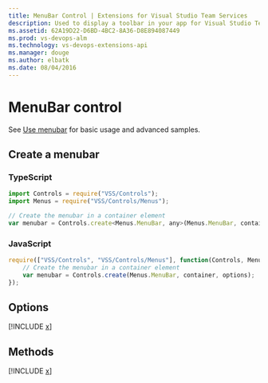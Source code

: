 ```yaml
---
title: MenuBar Control | Extensions for Visual Studio Team Services
description: Used to display a toolbar in your app for Visual Studio Team Services.
ms.assetid: 62A19D22-D6BD-4BC2-8A36-D8E894087449
ms.prod: vs-devops-alm
ms.technology: vs-devops-extensions-api
ms.manager: douge
ms.author: elbatk
ms.date: 08/04/2016
---
```


# MenuBar control

See [Use menubar](../../../develop/ui-controls/menubaro.md) for basic usage and advanced samples.

## Create a menubar

### TypeScript
``` javascript
import Controls = require("VSS/Controls");
import Menus = require("VSS/Controls/Menus");

// Create the menubar in a container element
var menubar = Controls.create<Menus.MenuBar, any>(Menus.MenuBar, container, options);
```

### JavaScript
``` javascript
require(["VSS/Controls", "VSS/Controls/Menus"], function(Controls, MenuBar) {
    // Create the menubar in a container element
    var menubar = Controls.create(Menus.MenuBar, container, options);
});
```
## Options

[!INCLUDE [x](../api/VSS/Controls/_shared/Menus/MenuBarOptions.md)]

## Methods
[!INCLUDE [x](../api/VSS/Controls/_shared/Menus/Menu.md)]